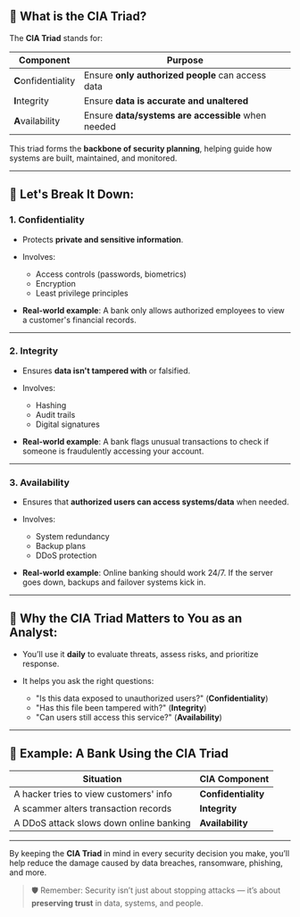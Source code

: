 ## 🔐 **What is the CIA Triad?**

The **CIA Triad** stands for:

| Component           | Purpose                                            |
| ------------------- | -------------------------------------------------- |
| **C**onfidentiality | Ensure **only authorized people** can access data  |
| **I**ntegrity       | Ensure **data is accurate and unaltered**          |
| **A**vailability    | Ensure **data/systems are accessible** when needed |

This triad forms the **backbone of security planning**, helping guide how systems are built, maintained, and monitored.

---

## 📌 Let's Break It Down:

### 1. **Confidentiality**

* Protects **private and sensitive information**.
* Involves:

  * Access controls (passwords, biometrics)
  * Encryption
  * Least privilege principles
* **Real-world example**: A bank only allows authorized employees to view a customer's financial records.

---

### 2. **Integrity**

* Ensures **data isn't tampered with** or falsified.
* Involves:

  * Hashing
  * Audit trails
  * Digital signatures
* **Real-world example**: A bank flags unusual transactions to check if someone is fraudulently accessing your account.

---

### 3. **Availability**

* Ensures that **authorized users can access systems/data** when needed.
* Involves:

  * System redundancy
  * Backup plans
  * DDoS protection
* **Real-world example**: Online banking should work 24/7. If the server goes down, backups and failover systems kick in.

---

## 🧠 Why the CIA Triad Matters to You as an Analyst:

* You’ll use it **daily** to evaluate threats, assess risks, and prioritize response.
* It helps you ask the right questions:

  * "Is this data exposed to unauthorized users?" (**Confidentiality**)
  * "Has this file been tampered with?" (**Integrity**)
  * "Can users still access this service?" (**Availability**)

---

## 🎯 Example: A Bank Using the CIA Triad

| Situation                               | CIA Component       |
| --------------------------------------- | ------------------- |
| A hacker tries to view customers' info  | **Confidentiality** |
| A scammer alters transaction records    | **Integrity**       |
| A DDoS attack slows down online banking | **Availability**    |

---

By keeping the **CIA Triad** in mind in every security decision you make, you’ll help reduce the damage caused by data breaches, ransomware, phishing, and more.

> 🛡️ Remember: Security isn’t just about stopping attacks — it’s about **preserving trust** in data, systems, and people.
